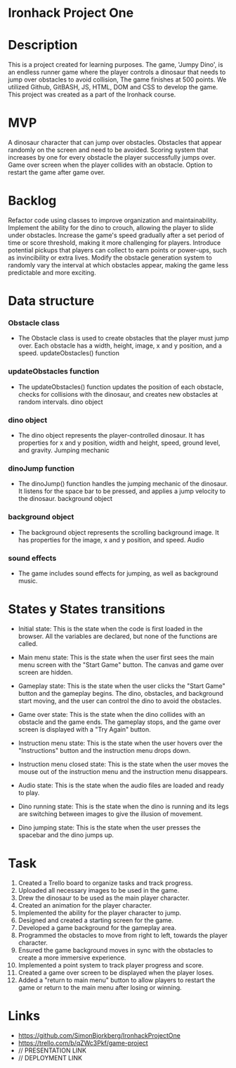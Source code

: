 # Ironhack Project One

# Description
This is a project created for learning purposes. The game, 'Jumpy Dino', is an endless runner game where the player controls a dinosaur that needs to jump over obstacles to avoid collision, The game finishes at 500 points. We utilized Github, GitBASH, JS, HTML, DOM and CSS to develop the game. This project was created as a part of the Ironhack course.

# MVP
A dinosaur character that can jump over obstacles.
Obstacles that appear randomly on the screen and need to be avoided.
Scoring system that increases by one for every obstacle the player successfully jumps over.
Game over screen when the player collides with an obstacle.
Option to restart the game after game over.

# Backlog
Refactor code using classes to improve organization and maintainability.
Implement the ability for the dino to crouch, allowing the player to slide under obstacles.
Increase the game's speed gradually after a set period of time or score threshold, making it more challenging for players.
Introduce potential pickups that players can collect to earn points or power-ups, such as invincibility or extra lives.
Modify the obstacle generation system to randomly vary the interval at which obstacles appear, making the game less predictable and more exciting.

# Data structure
### Obstacle class
* The Obstacle class is used to create obstacles that the player must jump over. Each obstacle has a width, height, image, x and y position, and a speed.
updateObstacles() function

### updateObstacles function
* The updateObstacles() function updates the position of each obstacle, checks for collisions with the dinosaur, and creates new obstacles at random intervals.
dino object

### dino object
* The dino object represents the player-controlled dinosaur. It has properties for x and y position, width and height, speed, ground level, and gravity.
Jumping mechanic

### dinoJump function
* The dinoJump() function handles the jumping mechanic of the dinosaur. It listens for the space bar to be pressed, and applies a jump velocity to the dinosaur.
background object

### background object
* The background object represents the scrolling background image. It has properties for the image, x and y position, and speed.
Audio

### sound effects
* The game includes sound effects for jumping, as well as background music.

# States y States transitions
* Initial state: 
This is the state when the code is first loaded in the browser. All the variables are declared, but none of the functions are called.

* Main menu state: 
This is the state when the user first sees the main menu screen with the "Start Game" button. The canvas and game over screen are hidden.

* Gameplay state: 
This is the state when the user clicks the "Start Game" button and the gameplay begins. The dino, obstacles, and background start moving, and the user can control the dino to avoid the obstacles.

* Game over state: 
This is the state when the dino collides with an obstacle and the game ends. The gameplay stops, and the game over screen is displayed with a "Try Again" button.

* Instruction menu state: 
This is the state when the user hovers over the "Instructions" button and the instruction menu drops down.

* Instruction menu closed state: 
This is the state when the user moves the mouse out of the instruction menu and the instruction menu disappears.

* Audio state: 
This is the state when the audio files are loaded and ready to play.

* Dino running state: 
This is the state when the dino is running and its legs are switching between images to give the illusion of movement.

* Dino jumping state: 
This is the state when the user presses the spacebar and the dino jumps up.

# Task
1. Created a Trello board to organize tasks and track progress.
2. Uploaded all necessary images to be used in the game.
3. Drew the dinosaur to be used as the main player character.
4. Created an animation for the player character.
5. Implemented the ability for the player character to jump.
6. Designed and created a starting screen for the game.
7. Developed a game background for the gameplay area.
8. Programmed the obstacles to move from right to left, towards the player character.
9. Ensured the game background moves in sync with the obstacles to create a more immersive experience.
10. Implemented a point system to track player progress and score.
11. Created a game over screen to be displayed when the player loses.
12. Added a "return to main menu" button to allow players to restart the game or return to the main menu after losing or winning.

# Links
* https://github.com/SimonBjorkberg/IronhackProjectOne
* https://trello.com/b/qZWc3Pkf/game-project
* // PRESENTATION LINK 
* // DEPLOYMENT LINK


